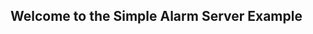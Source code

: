 ## Welcome to the Simple Alarm Server Example

<script src="https://unpkg.com/axios/dist/axios.min.js"></script>
<script src="https://embed.runkit.com"></script>
<div id="code-element"></div>
<script>
  axios({
  method: 'get',
  url: 'https://raw.githubusercontent.com/iotify/nsim-examples/master/functional-testing/alarm-server.js'
   })
  .then(function (response) {
    var notebook = RunKit.createNotebook({
      // the parent element for the new notebook
      element: document.getElementById("code-element"),
      // specify the source of the notebook
      source: response.data
      })
  });
</script>
